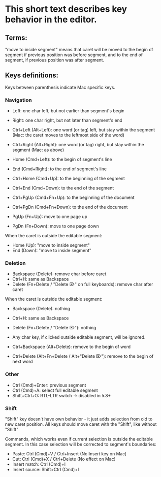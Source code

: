 # ﻿This short text describes key behavior in the editor.

## Terms:

"move to inside segment" means that caret will be moved to the begin of segment if previous position was before segment, and to the end of segment, if previous position was after segment.

## Keys definitions:

Keys between parenthesis indicate Mac specific keys.

### Navigation
- Left: one char left, but not earlier than segment's begin
- Right: one char right, but not later than segment's end
- Ctrl+Left (Alt+Left): one word (or tag) left, but stay within the segment (Mac: the caret moves to the leftmost side of the word)
- Ctrl+Right (Alt+Right): one word (or tag) right, but stay within the segment (Mac: as above)

- Home (Cmd+Left): to the begin of segment's line
- End (Cmd+Right): to the end of segment's line

- Ctrl+Home (Cmd+Up): to the beginning of the segment
- Ctrl+End (Cmd+Down): to the end of the segment

- Ctrl+PgUp (Cmd+Fn+Up): to the beginning of the document
- Ctrl+PgDn (Cmd+Fn+Down): to the end of the document

- PgUp (Fn+Up): move to one page up
- PgDn (Fn+Down): move to one page down

When the caret is outside the editable segment:
- Home (Up): "move to inside segment"
- End (Down): "move to inside segment"


### Deletion
- Backspace (Delete): remove char before caret
- Ctrl+H: same as Backspace
- Delete (Fn+Delete / "Delete ⌦" on full keyboards): remove char after caret

When the caret is outside the editable segment:
- Backspace (Delete): nothing
- Ctrl+H: same as Backspace
- Delete (Fn+Delete / "Delete ⌦"): nothing
- Any char key, if clicked outside editable segment, will be ignored.

- Ctrl+Backspace (Alt+Delete): remove to the begin of word
- Ctrl+Delete (Alt+Fn+Delete / Alt+"Delete ⌦"): remove to the begin of next word


### Other
- Ctrl (Cmd)+Enter: previous segment
- Ctrl (Cmd)+A: select full editable segment
- Shift+Ctrl+O: RTL-LTR switch -> disabled in 5.8+


### Shift
"Shift" key doesn't have own behavior - it just adds selection from old to new caret position.
All keys should move caret with the "Shift", like without "Shift"

Commands, which works even if current selection is outside the editable segment. In this case selection will be corrected to segment's boundaries:
- Paste: Ctrl (Cmd)+V / Ctrl+Insert (No Insert key on Mac)
- Cut: Ctrl (Cmd)+X / Ctrl+Delete  (No effect on Mac)
- Insert match: Ctrl (Cmd)+I
- Insert source: Shift+Ctrl (Cmd)+I
